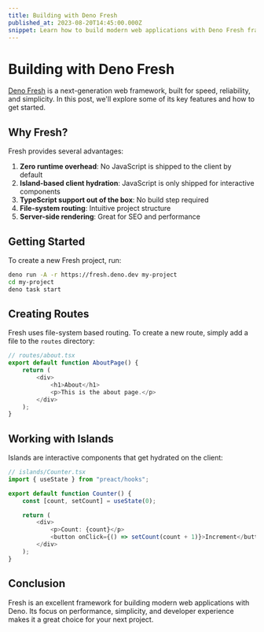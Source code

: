 ```yaml
---
title: Building with Deno Fresh
published_at: 2023-08-20T14:45:00.000Z
snippet: Learn how to build modern web applications with Deno Fresh framework.
---
```


# Building with Deno Fresh

[Deno Fresh](https://fresh.deno.dev/) is a next-generation web framework, built for speed, reliability, and simplicity. In this post, we'll explore some of its key features and how to get started.

## Why Fresh?

Fresh provides several advantages:

1. **Zero runtime overhead**: No JavaScript is shipped to the client by default
2. **Island-based client hydration**: JavaScript is only shipped for interactive components
3. **TypeScript support out of the box**: No build step required
4. **File-system routing**: Intuitive project structure
5. **Server-side rendering**: Great for SEO and performance

## Getting Started

To create a new Fresh project, run:

```bash
deno run -A -r https://fresh.deno.dev my-project
cd my-project
deno task start
```

## Creating Routes

Fresh uses file-system based routing. To create a new route, simply add a file to the `routes` directory:

```typescript
// routes/about.tsx
export default function AboutPage() {
	return (
		<div>
			<h1>About</h1>
			<p>This is the about page.</p>
		</div>
	);
}
```

## Working with Islands

Islands are interactive components that get hydrated on the client:

```typescript
// islands/Counter.tsx
import { useState } from "preact/hooks";

export default function Counter() {
	const [count, setCount] = useState(0);

	return (
		<div>
			<p>Count: {count}</p>
			<button onClick={() => setCount(count + 1)}>Increment</button>
		</div>
	);
}
```

## Conclusion

Fresh is an excellent framework for building modern web applications with Deno. Its focus on performance, simplicity, and developer experience makes it a great choice for your next project.
